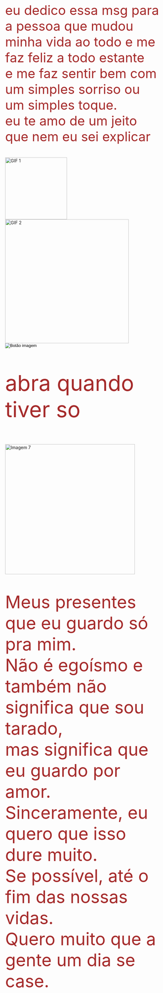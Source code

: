 <!DOCTYPE html>
<html>
<body>

<p id="mensagem" style="font-size: 3em; color:#A52A2A;">
  eu dedico essa msg para a pessoa que mudou minha vida ao todo e me faz feliz a todo estante<br>
  e me faz sentir bem com um simples sorriso ou um simples toque.<br>
  eu te amo de um jeito que nem eu sei explicar
</p>
 <div class="gif-container">
    <img src="https://media3.giphy.com/media/v1.Y2lkPTc5MGI3NjExdzJiNjQ4bThueXFsOTBqazc0ZHZhZDFoc2E1ejBvbWFycm9xeWdqNyZlcD12MV9naWZzX3NlYXJjaCZjdD1n/c76IJLufpNwSULPk77/giphy.webp" alt="GIF 1" width="200"> 
    <img src="https://media2.giphy.com/media/v1.Y2lkPTc5MGI3NjExbzRpaTQ2eWNybGcyenp4cG9pNGt3bjJlN2RoYjYzNWZydmptcDI0cSZlcD12MV9naWZzX3NlYXJjaCZjdD1n/kZqbBT64ECtjy/giphy.webp" alt="GIF 2" width="400
    ">
  </div>

<button id="btnImagem" style="border:none; background:none; cursor:pointer; padding:0;">
  <img src="https://media1.giphy.com/media/Lqx1czoPLTQg3I68d1/200.webp?cid=ecf05e47z454unt0t2taoani1prxpvpevfvarmqih97yfo8d&ep=v1_stickers_search&rid=200.webp&ct=s" alt="Botão imagem" />
</button>

<script>
  const btn = document.getElementById('btnImagem');
  btn.onclick = () => {
    btn.innerHTML = `
   <div style="font-size:3em; color:#800000;">
  1. seu rosto<br>
  2. sua boca<br>
  3. seu cabelo<br>
  4. você todinha de ponta a ponta<br>
  você é minha Deusa, meu motivo de vida<br>
  não sei como fiquei vivo tanto tempo sem te conhecer.<br>
  eu sei que não é uma mensagem tão bonita,<br>
  mas meio que eu programei esse site sem saber nada de programação.<br>
</div>
    `;
  };
</script>

<head>
  <style>
  body {
    background-image: url('https://wallpapers.com/images/high/mitsuha-and-taki-romance-anime-portrait-u9tpojm5tx1pfdhc.webp');
    background-size: cover;
    background-repeat: no-repeat;
    background-attachment: fixed;
   background-position: center top -60px;
  }
</style>




<p id="mensagem" style="font-size: 5em; color:#A52A2A;">
 abra quando tiver so
</p>





  

 

<img
  src="https://media1.giphy.com/media/v1.Y2lkPTc5MGI3NjExN2NrZmVpMm9uanRyYjRjam1kYzg2OHNwM21hYnZlYzB5Y3E2MXlwdCZlcD12MV9naWZzX3NlYXJjaCZjdD1n/BWYS3xLAYVrQWSqrzj/giphy.webp"
  alt="Imagem 7"
  id="img7"
  style="cursor: pointer;"
  width="420">

<img
  src="https://github.com/user-attachments/assets/c0bb3e43-1c58-47e4-950e-a30e2f4e4da6"
  alt="Imagem 8"
  id="img8"
  style="display: none;"
  width="400">

<img
  src="https://github.com/user-attachments/assets/6aaf69fc-b43c-42cf-a98a-8c3be2556199"
  alt="Imagem 9"
  id="img9"
  style="display: none;"
  width="400">

<script>
  const img7 = document.getElementById('img7');
  const img8 = document.getElementById('img8');
  const img9 = document.getElementById('img9');

  img7.addEventListener('click', () => {
    img7.style.display = 'none';
    img8.style.display = 'inline';
    img9.style.display = 'inline';
  });
</script>


<p id="mensagem" style="font-size: 4em; color:#A52A2A;">
    Meus presentes que eu guardo só pra mim.<br>
    Não é egoísmo e também não significa que sou tarado,<br>
    mas significa que eu guardo por amor.<br>
    Sinceramente, eu quero que isso dure muito.<br>
    Se possível, até o fim das nossas vidas.<br>
    Quero muito que a gente um dia se case.
  </p>


